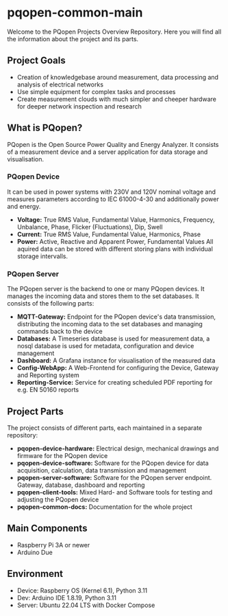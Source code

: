 # pqopen-common-main
Welcome to the PQopen Projects Overview Repository. Here you will find all the information about the project and its parts.

## Project Goals
- Creation of knowledgebase around measurement, data processing and analysis of electrical networks
- Use simple equipment for complex tasks and processes
- Create measurement clouds with much simpler and cheeper hardware for deeper network inspection and research

## What is PQopen?
PQopen is the Open Source Power Quality and Energy Analyzer. It consists of a measurement device and a server application for data storage and visualisation.

### PQopen Device
It can be used in power systems with 230V and 120V nominal voltage and measures parameters according to IEC 61000-4-30 and additionally power and energy.
- **Voltage:** True RMS Value, Fundamental Value, Harmonics, Frequency, Unbalance, Phase, Flicker (Fluctuations), Dip, Swell
- **Current:** True RMS Value, Fundamental Value, Harmonics, Phase
- **Power:** Active, Reactive and Apparent Power, Fundamental Values
All aquired data can be stored with different storing plans with individual storage intervalls.

### PQopen Server
The PQopen server is the backend to one or many PQopen devices. It manages the incoming data and stores them to the set databases. It consists of the following parts:
- **MQTT-Gateway:** Endpoint for the PQopen device's data transmission, distributing the incoming data to the set databases and managing commands back to the device
- **Databases:** A Timeseries database is used for measurement data, a nosql database is used for metadata, configuration and device management
- **Dashboard:** A Grafana instance for visualisation of the measured data
- **Config-WebApp:** A Web-Frontend for configuring the Device, Gateway and Reporting system
- **Reporting-Service:** Service for creating scheduled PDF reporting for e.g. EN 50160 reports

## Project Parts
The project consists of different parts, each maintained in a separate repository:
- **pqopen-device-hardware:** Electrical design, mechanical drawings and firmware for the PQopen device
- **pqopen-device-software:** Software for the PQopen device for data acquisition, calculation, data transmission and management
- **pqopen-server-software:** Software for the PQopen server endpoint. Gateway, database, dashboard and reporting
- **pqopen-client-tools:** Mixed Hard- and Software tools for testing and adjusting the PQopen device
- **pqopen-common-docs:** Documentation for the whole project

## Main Components
- Raspberry Pi 3A or newer
- Arduino Due

## Environment
- Device: Raspberry OS (Kernel 6.1), Python 3.11
- Dev: Arduino IDE 1.8.19, Python 3.11
- Server: Ubuntu 22.04 LTS with Docker Compose
